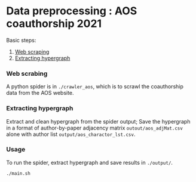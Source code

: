 # Data preprocessing : AOS coauthorship 2021

Basic steps:

1. [Web scraping](#web-scraping)
2. [Extracting hypergraph](#extracting-hypergraph)

### Web scrabing

A python spider is in `./crawler_aos`, which  is to scrawl the coauthorship data from the AOS website.


### Extracting hypergraph
Extract and clean hypergraph from the spider output; Save the hypergraph in a format of author-by-paper adjacency matrix `outout/aos_adjMat.csv` alone with author list `output/aos_charactor_lst.csv`.


### Usage

To run the spider, extract hypergraph and save results in `./output/`.
```shell
./main.sh
```

